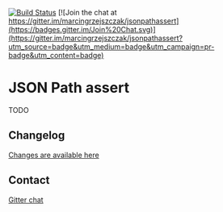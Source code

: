 [![Build Status](https://travis-ci.org/marcingrzejszczak/jsonpathassert.svg?branch=master)](https://travis-ci.org/marcingrzejszczak/jsonpathassert)
[![Join the chat at https://gitter.im/marcingrzejszczak/jsonpathassert](https://badges.gitter.im/Join%20Chat.svg)](https://gitter.im/marcingrzejszczak/jsonpathassert?utm_source=badge&utm_medium=badge&utm_campaign=pr-badge&utm_content=badge)

JSON Path assert
===============

TODO

Changelog
--------------------
[Changes are available here](CHANGELOG.md)

Contact
--------------------
[Gitter chat](https://gitter.im/marcingrzejszczak/jsonpathassert)
